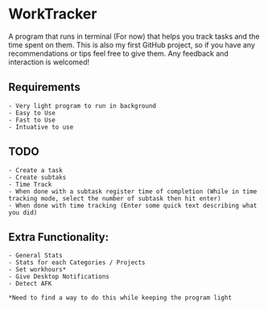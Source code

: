 # WorkTracker
A program that runs in terminal (For now) that helps you track tasks and the time spent on them. This is also my first GitHub project, so if you have any recommendations or tips feel free to give them. Any feedback and interaction is welcomed! 

## Requirements  
    - Very light program to run in background
    - Easy to Use 
    - Fast to Use  
    - Intuative to use 

## TODO
    - Create a task
    - Create subtaks 
    - Time Track 
    - When done with a subtask register time of completion (While in time tracking mode, select the number of subtask then hit enter)
    - When done with time tracking (Enter some quick text describing what you did)

## Extra Functionality: 
    - General Stats 
    - Stats for each Categories / Projects  
    - Set workhours* 
    - Give Desktop Notifications 
    - Detect AFK 

    *Need to find a way to do this while keeping the program light 
